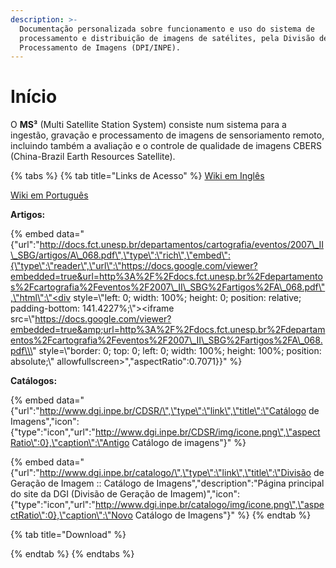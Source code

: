 ```yaml
---
description: >-
  Documentação personalizada sobre funcionamento e uso do sistema de
  processamento e distribuição de imagens de satélites, pela Divisão de
  Processamento de Imagens (DPI/INPE).
---
```


# Início

 O **MS³** \(Multi Satellite Station System\) consiste num sistema para a ingestão, gravação e processamento de imagens de sensoriamento remoto, incluindo também a avaliação e o controle de qualidade de imagens CBERS \(China-Brazil Earth Resources Satellite\).

{% tabs %}
{% tab title="Links de Acesso" %}
[Wiki em Inglês](http://enms3wiki.dpi.inpe.br/wiki/Main_Page)

[Wiki em Português](http://ptms3wiki.dpi.inpe.br/wiki/Main_Page)

**Artigos:**

{% embed data="{\"url\":\"http://docs.fct.unesp.br/departamentos/cartografia/eventos/2007\_II\_SBG/artigos/A\_068.pdf\",\"type\":\"rich\",\"embed\":{\"type\":\"reader\",\"url\":\"https://docs.google.com/viewer?embedded=true&url=http%3A%2F%2Fdocs.fct.unesp.br%2Fdepartamentos%2Fcartografia%2Feventos%2F2007\_II\_SBG%2Fartigos%2FA\_068.pdf\",\"html\":\"<div style=\\\"left: 0; width: 100%; height: 0; position: relative; padding-bottom: 141.4227%;\\\"><iframe src=\\\"https://docs.google.com/viewer?embedded=true&amp;url=http%3A%2F%2Fdocs.fct.unesp.br%2Fdepartamentos%2Fcartografia%2Feventos%2F2007\_II\_SBG%2Fartigos%2FA\_068.pdf\\\" style=\\\"border: 0; top: 0; left: 0; width: 100%; height: 100%; position: absolute;\\\" allowfullscreen></iframe></div>\",\"aspectRatio\":0.7071}}" %}

**Catálogos:**

{% embed data="{\"url\":\"http://www.dgi.inpe.br/CDSR/\",\"type\":\"link\",\"title\":\"Catálogo de Imagens\",\"icon\":{\"type\":\"icon\",\"url\":\"http://www.dgi.inpe.br/CDSR/img/icone.png\",\"aspectRatio\":0},\"caption\":\"Antigo Catálogo de imagens\"}" %}

{% embed data="{\"url\":\"http://www.dgi.inpe.br/catalogo/\",\"type\":\"link\",\"title\":\"Divisão de Geração de Imagem :: Catálogo de Imagens\",\"description\":\"Página principal do site da DGI \(Divisão de Geração de Imagem\)\",\"icon\":{\"type\":\"icon\",\"url\":\"http://www.dgi.inpe.br/catalogo/img/icone.png\",\"aspectRatio\":0},\"caption\":\"Novo Catálogo de Imagens\"}" %}
{% endtab %}

{% tab title="Download" %}

{% endtab %}
{% endtabs %}




